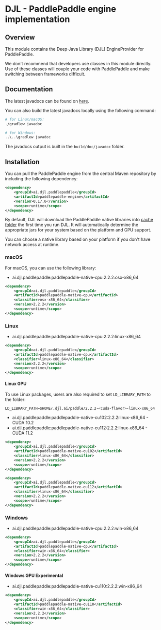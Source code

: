 # DJL - PaddlePaddle engine implementation

## Overview

This module contains the Deep Java Library (DJL) EngineProvider for PaddlePaddle.

We don't recommend that developers use classes in this module directly.
Use of these classes will couple your code with PaddlePaddle and make switching between frameworks difficult.

## Documentation

The latest javadocs can be found on [here](https://javadoc.io/doc/ai.djl.paddlepaddle/paddlepaddle-engine/latest/index.html).

You can also build the latest javadocs locally using the following command:

```sh
# for Linux/macOS:
./gradlew javadoc

# for Windows:
..\..\gradlew javadoc
```
The javadocs output is built in the `build/doc/javadoc` folder.


## Installation
You can pull the PaddlePaddle engine from the central Maven repository by including the following dependency:

```xml
<dependency>
    <groupId>ai.djl.paddlepaddle</groupId>
    <artifactId>paddlepaddle-engine</artifactId>
    <version>0.17.0</version>
    <scope>runtime</scope>
</dependency>
```

By default, DJL will download the PaddlePaddle native libraries into [cache folder](../../../docs/development/cache_management.md) the first time you run DJL.
It will automatically determine the appropriate jars for your system based on the platform and GPU support.

You can choose a native library based on your platform if you don't have network access at runtime.

### macOS
For macOS, you can use the following library:

- ai.djl.paddlepaddle:paddlepaddle-native-cpu:2.2.2:osx-x86_64

```xml
<dependency>
    <groupId>ai.djl.paddlepaddle</groupId>
    <artifactId>paddlepaddle-native-cpu</artifactId>
    <classifier>osx-x86_64</classifier>
    <version>2.2.2</version>
    <scope>runtime</scope>
</dependency>
```

### Linux

- ai.djl.paddlepaddle:paddlepaddle-native-cpu:2.2.2:linux-x86_64

```xml
<dependency>
    <groupId>ai.djl.paddlepaddle</groupId>
    <artifactId>paddlepaddle-native-cpu</artifactId>
    <classifier>linux-x86_64</classifier>
    <version>2.2.2</version>
    <scope>runtime</scope>
</dependency>
```

#### Linux GPU

To use Linux packages, users are also required to set `LD_LIBRARY_PATH` to the folder:

```
LD_LIBRARY_PATH=$HOME/.djl.ai/paddle/2.2.2-<cuda-flavor>-linux-x86_64
```

- ai.djl.paddlepaddle:paddlepaddle-native-cu102:2.2.2:linux-x86_64 - CUDA 10.2
- ai.djl.paddlepaddle:paddlepaddle-native-cu112:2.2.2:linux-x86_64 - CUDA 11.2

```xml
<dependency>
    <groupId>ai.djl.paddlepaddle</groupId>
    <artifactId>paddlepaddle-native-cu102</artifactId>
    <classifier>linux-x86_64</classifier>
    <version>2.2.2</version>
    <scope>runtime</scope>
</dependency>
```

```xml
<dependency>
    <groupId>ai.djl.paddlepaddle</groupId>
    <artifactId>paddlepaddle-native-cu112</artifactId>
    <classifier>linux-x86_64</classifier>
    <version>2.2.2</version>
    <scope>runtime</scope>
</dependency>
```


### Windows

- ai.djl.paddlepaddle:paddlepaddle-native-cpu:2.2.2:win-x86_64

```xml
<dependency>
    <groupId>ai.djl.paddlepaddle</groupId>
    <artifactId>paddlepaddle-native-cpu</artifactId>
    <classifier>win-x86_64</classifier>
    <version>2.2.2</version>
    <scope>runtime</scope>
</dependency>
```

#### Windows GPU Experimental

- ai.djl.paddlepaddle:paddlepaddle-native-cu110:2.2.2:win-x86_64

```xml
<dependency>
    <groupId>ai.djl.paddlepaddle</groupId>
    <artifactId>paddlepaddle-native-cu110</artifactId>
    <classifier>win-x86_64</classifier>
    <version>2.2.2</version>
    <scope>runtime</scope>
</dependency>
```
